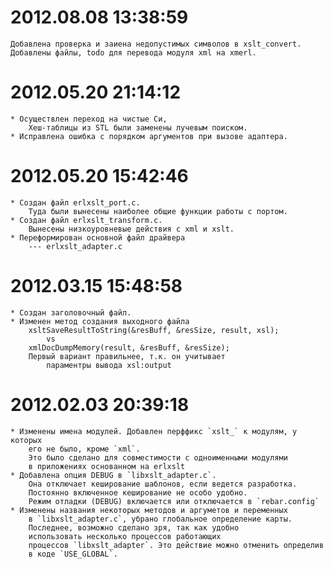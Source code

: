 # 2012.08.08 13:38:59

    Добавлена проверка и заиена недопустимых символов в xslt_convert.
    Добавлены файлы, todo для перевода модуля xml на xmerl.

# 2012.05.20 21:14:12

    * Оcуществлен переход на чистые Cи,
        Хеш-таблицы из STL были заменены лучевым поиском.
    * Исправлена ошибка с порядком аргументов при вызове адаптера.

# 2012.05.20 15:42:46

    * Создан файл erlxslt_port.c.
        Туда были вынесены наиболее общие функции работы с портом.
    * Создан файл erlxslt_transform.c.
        Вынесены низкоуровневые действия с xml и xslt.
    * Переформирован основной файл драйвера
        --- erlxslt_adapter.c

# 2012.03.15 15:48:58

    * Создан заголовочный файл.
    * Изменен метод создания выходного файла
        xsltSaveResultToString(&resBuff, &resSize, result, xsl);
            vs
        xmlDocDumpMemory(result, &resBuff, &resSize);
        Первый вариант правильнее, т.к. он учитывает
            параментры вывода xsl:output

# 2012.02.03 20:39:18

    * Изменены имена модулей. Добавлен перффикс `xslt_` к модулям, у которых
        его не было, кроме `xml`.
        Это было сделано для совместимости с одноименными модулями
        в приложениях основанном на erlxslt
    * Добавлена опция DEBUG в `libxslt_adapter.c`.
        Она отключает кеширование шаблонов, если ведется разработка.
        Постоянно включенное кеширование не особо удобно.
        Режим отладки (DEBUG) включается или отключается в `rebar.config`
    * Изменены названия некоторых методов и аргуметов и переменных
        в `libxslt_adapter.c`, убрано глобальное определение карты.
        Последнее, возможно сделано зря, так как удобно
        использовать несколько процессов работающих
        процессов `libxslt_adapter`. Это действие можно отменить определив
        в коде `USE_GLOBAL`.


